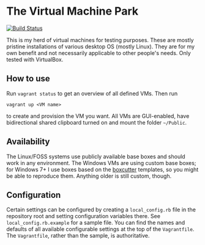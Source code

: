 # The Virtual Machine Park

[![Build Status](https://travis-ci.org/fkrull/VM-Park.svg?branch=master)](https://travis-ci.org/fkrull/VM-Park)

This is my herd of virtual machines for testing purposes. These are mostly
pristine installations of various desktop OS (mostly Linux). They are for my own
benefit and not necessarily applicable to other people's needs. Only tested with
VirtualBox.

## How to use
Run `vagrant status` to get an overview of all defined VMs. Then run

    vagrant up <VM name>

to create and provision the VM you want. All VMs are GUI-enabled, have
bidirectional shared clipboard turned on and mount the folder `~/Public`.

## Availability
The Linux/FOSS systems use publicly available base boxes and should work in any
environment. The Windows VMs are using custom base boxes; for Windows 7+ I use
boxes based on the [boxcutter](https://github.com/boxcutter/windows) templates,
so you might be able to reproduce them. Anything older is still custom, though.

## Configuration
Certain settings can be configured by creating a `local_config.rb` file in the
repository root and setting configuration variables there. See
`local_config.rb.example` for a sample file. You can find the names and defaults
of all available configurable settings at the top of the `Vagrantfile`. The
`Vagrantfile`, rather than the sample, is authoritative.
